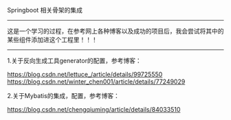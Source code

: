 Springboot 相关骨架的集成
*****************************************************************************************************
这是一个学习的过程，在参考网上各种博客以及成功的项目后，我会尝试将其中的某些组件添加进这个工程里！！！
*****************************************************************************************************
1.关于反向生成工具generator的配置，参考博客：

https://blog.csdn.net/lettuce_/article/details/99725550
https://blog.csdn.net/winter_chen001/article/details/77249029

2.关于Mybatis的集成，配置，参考博客：

https://blog.csdn.net/chengqiuming/article/details/84033510
